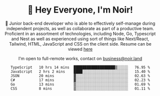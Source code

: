 <div align="center">

<h1 align="center">👋 Hey Everyone, I'm Noir! </h1>
  
<p>
  
 🎉 Junior back-end developer who is able to effectively self-manage during independent projects, as well as collaborate as part of a productive team. Proficient in an assortment of technologies, including Node, Go, Typescript and Nest as well as experienced using sort of things like Next/React, Tailwind, HTML, JavaScript and CSS on the client side. Resume can be viewed [here](https://cdn.noir.land/resume)

</p>
   
<p align="center">

  I'm open to full-remote works, contact on [business@noir.land](mailto:business@noir.land) 
 
 </p>
   

  
<!--START_SECTION:waka-->

```text
TypeScript   10 hrs 14 mins  ███████████████████▒░░░░░   76.95 %
JavaScript   2 hrs 2 mins    ████░░░░░░░░░░░░░░░░░░░░░   15.40 %
JSON         20 mins         ▓░░░░░░░░░░░░░░░░░░░░░░░░   02.63 %
C#           17 mins         ▓░░░░░░░░░░░░░░░░░░░░░░░░   02.23 %
Go           13 mins         ▒░░░░░░░░░░░░░░░░░░░░░░░░   01.69 %
CSS          8 mins          ▒░░░░░░░░░░░░░░░░░░░░░░░░   01.11 %
```

<!--END_SECTION:waka-->
